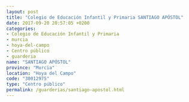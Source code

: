 ```yaml
---
layout: post
title: "Colegio de Educación Infantil y Primaria SANTIAGO APÓSTOL"
date: 2017-09-20 20:57:05 +0200
categories:
- Colegio de Educación Infantil y Primaria
- murcia
- hoya-del-campo
- Centro público
- guarderia
name: "SANTIAGO APÓSTOL"
province: "Murcia"
location: "Hoya del Campo"
code: "30012975"
type: "Centro público"
permalink: /guarderias/santiago-apostol.html
---
```

